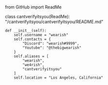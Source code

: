 from GitHub import ReadMe

class cantverifyitsyou(ReadMe):
    "/cantverifyitsyou/cantverifyitsyou/README.md"

    def __init__(self):
        self.username = "wearish"
        self.contacts = {
            "Discord": "wearish#9999",
            "Youtube": "@thebigwearish"
        }
        self.aliases = [
            "wearish",
            "we4rish",
            "cantverifyitsyou"
        ]
        self.location = "Los Angeles, California"

